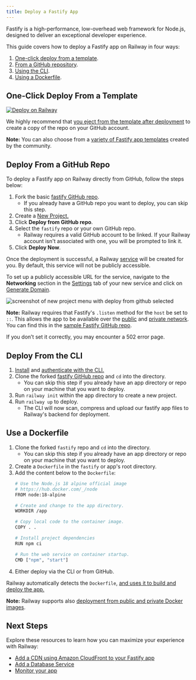```yaml
---
title: Deploy a Fastify App
---
```


Fastify is a high-performance, low-overhead web framework for Node.js, designed to deliver an exceptional developer experience.

This guide covers how to deploy a Fastify app on Railway in four ways:

1. [One-click deploy from a template](#one-click-deploy-from-a-template).
2. [From a GitHub repository](#deploy-from-a-github-repo).
3. [Using the CLI](#deploy-from-the-cli).
4. [Using a Dockerfile](#use-a-dockerfile).

## One-Click Deploy From a Template

[![Deploy on Railway](https://railway.com/button.svg)](https://railway.com/new/template/ZZ50Bj)

We highly recommend that [you eject from the template after deployment](/guides/deploy#eject-from-template-repository) to create a copy of the repo on your GitHub account.

**Note:** You can also choose from a <a href="https://railway.com/templates?q=fastify" target="_blank">variety of Fastify app templates</a> created by the community.

## Deploy From a GitHub Repo

To deploy a Fastify app on Railway directly from GitHub, follow the steps below:

1. Fork the basic <a href="https://github.com/railwayapp-templates/fastify" target="_blank">fastify GitHub repo</a>.
    - If you already have a GitHub repo you want to deploy, you can skip this step.
2. Create a <a href="https://railway.com/new" target="_blank">New Project.</a>
3. Click **Deploy from GitHub repo**.
4. Select the `fastify` repo or your own GitHub repo.
    - Railway requires a valid GitHub account to be linked. If your Railway account isn't associated with one, you will be prompted to link it.
5. Click **Deploy Now**.

Once the deployment is successful, a Railway [service](/guides/services) will be created for you. By default, this service will not be publicly accessible.

To set up a publicly accessible URL for the service, navigate to the **Networking** section in the [Settings](/overview/the-basics#service-settings) tab of your new service and click on [Generate Domain](/guides/public-networking#railway-provided-domain).

<Image src="https://res.cloudinary.com/railway/image/upload/f_auto,q_auto/v1727377689/docs/languages-and-frameworks/fastifyhelloworld_xbkrry.png"
alt="screenshot of new project menu with deploy from github selected"
layout="responsive"
width={2447} height={1029} quality={100} />

**Note:** Railway requires that Fastify's `.listen` method for the `host` be set to `::`. This allows the app to be available over the <a href="/guides/public-networking" target="_blank">public</a> and <a href="/guides/private-networking" target="_blank">private network</a>.
You can find this in the <a href="https://github.com/railwayapp-templates/fastify/blob/main/src/app.ts" target="_blank">sample Fastify GitHub repo</a>. 

If you don’t set it correctly, you may encounter a 502 error page.


## Deploy From the CLI

1. <a href="/guides/cli#installing-the-cli" target="_blank">Install</a> and <a href="/guides/cli#authenticating-with-the-cli" target="_blank">authenticate with the CLI.</a>
2. Clone the forked <a href="https://github.com/railwayapp-templates/fastify" target="_blank">fastify GitHub repo</a> and `cd` into the directory.
    - You can skip this step if you already have an app directory or repo on your machine that you want to deploy.
3. Run `railway init` within the app directory to create a new project. 
4. Run `railway up` to deploy.
    - The CLI will now scan, compress and upload our fastify app files to Railway's backend for deployment.

## Use a Dockerfile

1. Clone the forked `fastify` repo and `cd` into the directory.
    - You can skip this step if you already have an app directory or repo on your machine that you want to deploy.
2. Create a `Dockerfile` in the `fastify` or app's root directory.
3. Add the content below to the `Dockerfile`:
    ```bash
    # Use the Node.js 18 alpine official image
    # https://hub.docker.com/_/node
    FROM node:18-alpine

    # Create and change to the app directory.
    WORKDIR /app

    # Copy local code to the container image.
    COPY . .

    # Install project dependencies
    RUN npm ci

    # Run the web service on container startup.
    CMD ["npm", "start"]
    ```
4. Either deploy via the CLI or from GitHub.

Railway automatically detects the `Dockerfile`, [and uses it to build and deploy the app.](/guides/dockerfiles)

**Note:** Railway supports also <a href="/guides/services#deploying-a-public-docker-image" target="_blank">deployment from public and private Docker images</a>.

## Next Steps

Explore these resources to learn how you can maximize your experience with Railway:

- [Add a CDN using Amazon CloudFront to your Fastify app](/tutorials/add-a-cdn-using-cloudfront)
- [Add a Database Service](/guides/build-a-database-service)
- [Monitor your app](/guides/monitoring)

